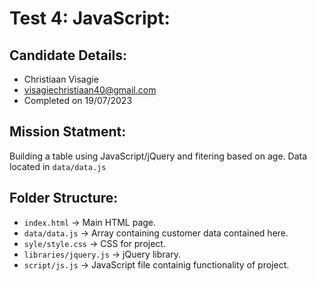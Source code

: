 # Test 4: JavaScript:

## Candidate Details:
 - Christiaan Visagie
 - visagiechristiaan40@gmail.com
 - Completed on 19/07/2023

## Mission Statment:
Building a table using JavaScript/jQuery and fitering based on age. Data located in 
`data/data.js`

## Folder Structure:

 - `index.html` -> Main HTML page.
 - `data/data.js` -> Array containing customer data contained here.
 - `syle/style.css` -> CSS for project.
 - `libraries/jquery.js` -> jQuery library.
 - `script/js.js` -> JavaScript file containig functionality of project.

